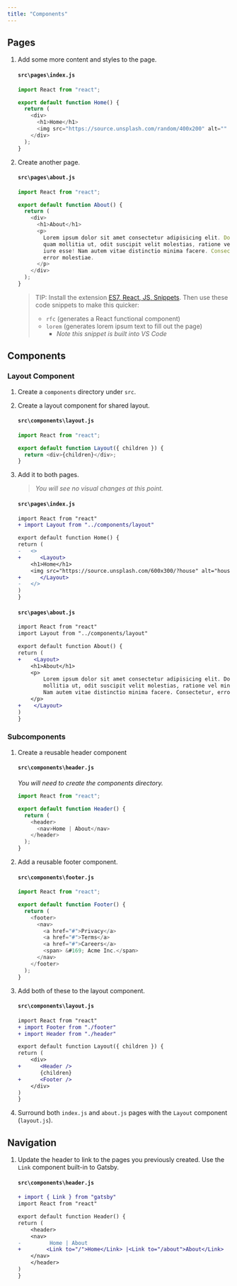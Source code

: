 ```yaml
---
title: "Components"
---
```


## Pages

1.  Add some more content and styles to the page.

    #### `src\pages\index.js`

    ```js
    import React from "react";

    export default function Home() {
      return (
        <div>
          <h1>Home</h1>
          <img src="https://source.unsplash.com/random/400x200" alt="" />
        </div>
      );
    }
    ```

1.  Create another page.

    #### `src\pages\about.js`

    ```js
    import React from "react";

    export default function About() {
      return (
        <div>
          <h1>About</h1>
          <p>
            Lorem ipsum dolor sit amet consectetur adipisicing elit. Dolorem
            quam mollitia ut, odit suscipit velit molestias, ratione vel minus
            iure esse! Nam autem vitae distinctio minima facere. Consectetur,
            error molestiae.
          </p>
        </div>
      );
    }
    ```

    > TIP:
    > Install the extension [ES7, React, JS, Snippets](https://marketplace.visualstudio.com/items?itemName=dsznajder.es7-react-js-snippets).
    > Then use these code snippets to make this quicker:
    >
    > - `rfc` (generates a React functional component)
    > - `lorem` (generates lorem ipsum text to fill out the page)
    >   - _Note this snippet is built into VS Code_

## Components

### Layout Component

1. Create a `components` directory under `src`.
1. Create a layout component for shared layout.

   #### `src\components\layout.js`

   ```js
   import React from "react";

   export default function Layout({ children }) {
     return <div>{children}</div>;
   }
   ```

1. Add it to both pages.

   > _You will see no visual changes at this point._

   #### `src\pages\index.js`

   ```diff
   import React from "react"
   + import Layout from "../components/layout"

   export default function Home() {
   return (
   -   <>
   +      <Layout>
       <h1>Home</h1>
       <img src="https://source.unsplash.com/600x300/?house" alt="house" />
   +      </Layout>
   -   </>
   )
   }

   ```

   #### `src\pages\about.js`

   ```diff
   import React from "react"
   import Layout from "../components/layout"

   export default function About() {
   return (
   +    <Layout>
       <h1>About</h1>
       <p>
           Lorem ipsum dolor sit amet consectetur adipisicing elit. Dolorem quam
           mollitia ut, odit suscipit velit molestias, ratione vel minus iure esse!
           Nam autem vitae distinctio minima facere. Consectetur, error molestiae.
       </p>
   +    </Layout>
   )
   }
   ```

### Subcomponents

1. Create a reusable header component

   #### `src\components\header.js`

   _You will need to create the components directory._

   ```js
   import React from "react";

   export default function Header() {
     return (
       <header>
         <nav>Home | About</nav>
       </header>
     );
   }
   ```

1. Add a reusable footer component.

   #### `src\components\footer.js`

   ```js
   import React from "react";

   export default function Footer() {
     return (
       <footer>
         <nav>
           <a href="#">Privacy</a>
           <a href="#">Terms</a>
           <a href="#">Careers</a>
           <span> &#169; Acme Inc.</span>
         </nav>
       </footer>
     );
   }
   ```

1. Add both of these to the layout component.

   #### `src\components\layout.js`

   ```diff
   import React from "react"
   + import Footer from "./footer"
   + import Header from "./header"

   export default function Layout({ children }) {
   return (
       <div>
   +      <Header />
          {children}
   +      <Footer />
       </div>
   )
   }

   ```

1. Surround both `index.js` and `about.js` pages with the `Layout` component (`layout.js`).

## Navigation

1. Update the header to link to the pages you previously created. Use the `Link` component built-in to Gatsby.

   #### `src\components\header.js`

   ```diff
   + import { Link } from "gatsby"
   import React from "react"

   export default function Header() {
   return (
       <header>
       <nav>
   -         Home | About
   +        <Link to="/">Home</Link> |<Link to="/about">About</Link>
       </nav>
       </header>
   )
   }
   ```
